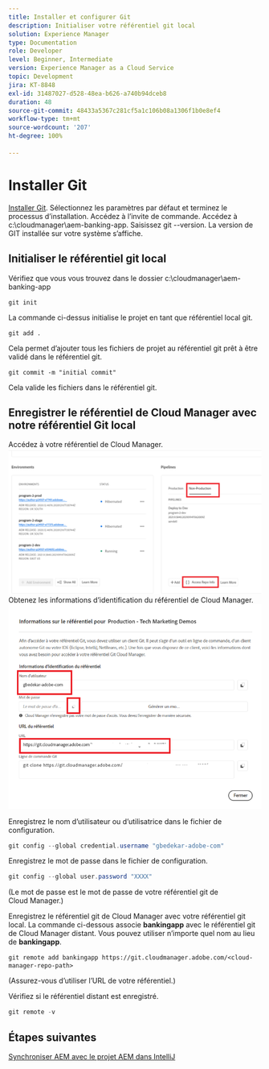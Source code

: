 ```yaml
---
title: Installer et configurer Git
description: Initialiser votre référentiel git local
solution: Experience Manager
type: Documentation
role: Developer
level: Beginner, Intermediate
version: Experience Manager as a Cloud Service
topic: Development
jira: KT-8848
exl-id: 31487027-d528-48ea-b626-a740b94dceb8
duration: 48
source-git-commit: 48433a5367c281cf5a1c106b08a1306f1b0e8ef4
workflow-type: tm+mt
source-wordcount: '207'
ht-degree: 100%

---
```


# Installer Git


[Installer Git](https://git-scm.com/downloads). Sélectionnez les paramètres par défaut et terminez le processus d’installation.
Accédez à l’invite de commande.
Accédez à c:\cloudmanager\aem-banking-app.
Saisissez git --version. La version de GIT installée sur votre système s’affiche.

## Initialiser le référentiel git local

Vérifiez que vous vous trouvez dans le dossier c:\cloudmanager\aem-banking-app

```
git init
```

La commande ci-dessus initialise le projet en tant que référentiel local git.

```
git add .
```

Cela permet d’ajouter tous les fichiers de projet au référentiel git prêt à être validé dans le référentiel git.

```
git commit -m "initial commit"
```

Cela valide les fichiers dans le référentiel git.



## Enregistrer le référentiel de Cloud Manager avec notre référentiel Git local

Accédez à votre référentiel de Cloud Manager.
![Accès aux informations sur les reférentiels.](assets/cloud-manager-repo.png)
Obtenez les informations d’identification du référentiel de Cloud Manager.
![get-credentials](assets/cloud-manager-repo1.png)

Enregistrez le nom d’utilisateur ou d’utilisatrice dans le fichier de configuration.

```java
git config --global credential.username "gbedekar-adobe-com"
```

Enregistrez le mot de passe dans le fichier de configuration.

```java
git config --global user.password "XXXX"
```

(Le mot de passe est le mot de passe de votre référentiel git de Cloud Manager.)

Enregistrez le référentiel git de Cloud Manager avec votre référentiel git local. La commande ci-dessous associe **bankingapp** avec le référentiel git de Cloud Manager distant. Vous pouvez utiliser n’importe quel nom au lieu de **bankingapp**.


```shell
git remote add bankingapp https://git.cloudmanager.adobe.com/<cloud-manager-repo-path>
```

(Assurez-vous d’utiliser l’URL de votre référentiel.)

Vérifiez si le référentiel distant est enregistré.

```java
git remote -v
```

## Étapes suivantes

[Synchroniser AEM avec le projet AEM dans IntelliJ](./intellij-and-aem-sync.md)

